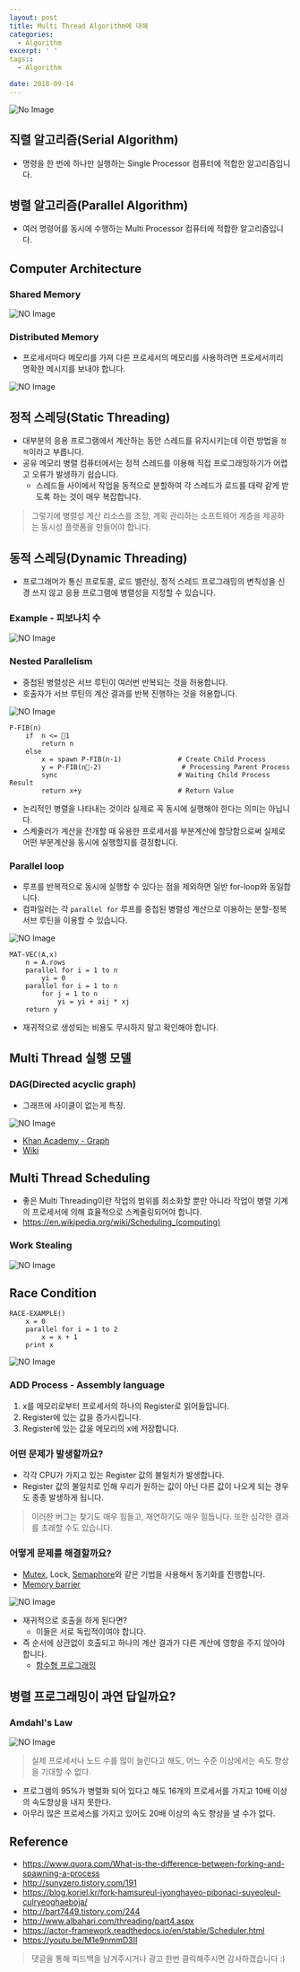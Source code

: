 ```yaml
---
layout: post
title: Multi Thread Algorithm에 대해
categories:
  - Algorithm
excerpt: ' '
tags::
  - Algorithm

date: 2018-09-14
---
```


![No Image](/assets/logo/algorithm.png)

## 직렬 알고리즘(Serial Algorithm)
- 명령을 한 번에 하나만 실행하는 Single Processor 컴퓨터에 적합한 알고리즘입니다.

## 병렬 알고리즘(Parallel Algorithm)
- 여러 명령어를 동시에 수행하는 Multi Processor 컴퓨터에 적합한 알고리즘입니다.

## Computer Architecture
### Shared Memory

![NO Image](/assets/posts/20180914/1.png)

### Distributed Memory
- 프로세서마다 메모리를 가져 다른 프로세서의 메모리를 사용하려면 프로세서끼리 명확한 메시지를 보내야 합니다.

![NO Image](/assets/posts/20180914/2.png)

## 정적 스레딩(Static Threading)
- 대부분의 응용 프로그램에서 계산하는 동안 스레드를 유지시키는데 이런 방법을 `정적`이라고 부릅니다.
- 공유 메모리 병렬 컴퓨터에서는 정적 스레드를 이용해 직접 프로그래밍하기가 어렵고 오류가 발생하기 쉽습니다.
    - 스레드들 사이에서 작업을 동적으로 분할하여 각 스레드가 로드를 대략 같게 받도록 하는 것이 매우 복잡합니다.

> 그렇기에 병렬성 계산 리소스를 조정, 계획 관리하는 소프트웨어 계층을 제공하는 동시성 플랫폼을 만들어야 합니다.

## 동적 스레딩(Dynamic Threading)
- 프로그래머가 통신 프로토콜, 로드 밸런싱, 정적 스레드 프로그래밍의 변칙성을 신경 쓰지 않고 응용 프로그램에 병렬성을 지정할 수 있습니다.



### Example - 피보나치 수

![NO Image](/assets/posts/20180914/3.png)

### Nested Parallelism
- 중첩된 병렬성은 서브 루틴이 여러번 반복되는 것을 허용합니다.
- 호출자가 서브 루틴의 계산 결과를 반복 진행하는 것을 허용합니다.


![NO Image](/assets/posts/20180914/4.png)

```
P-FIB(n)
    if  n <= 􏰎1
        return n
    else
        x = spawn P-FIB(n-1)              # Create Child Process
        y = P-FIB(n􏰐-2)                    # Processing Parent Process
        sync                              # Waiting Child Process Result
        return x+y                        # Return Value
```

- 논리적인 병렬을 나타내는 것이라 실제로 꼭 동시에 실행해야 한다는 의미는 아닙니다.
- 스켸줄러가 계산을 전개할 때 유용한 프로세서를 부분계산에 할당함으로써 실제로 어떤 부분계산을 동시에 실행할지를 결정합니다.


### Parallel loop
- 루프를 반복적으로 동시에 실행할 수 있다는 점을 제외하면 일반 for-loop와 동일합니다.
- 컴파일러는 각 `parallel for` 루프를 중첩된 병렬성 계산으로 이용하는 분할-정복 서브 루틴을 이용할 수 있습니다.

![NO Image](/assets/posts/20180914/5.png)

```
MAT-VEC(A,x)
    n = A.rows
    parallel for i = 1 to n
        yi = 0
    parallel for i = 1 to n
        for j = 1 to n
            yi = yi + aij * xj
    return y
```

- 재귀적으로 생성되는 비용도 무시하지 말고 확인해야 합니다.


## Multi Thread 실행 모델
### DAG(Directed acyclic graph)
- 그래프에 사이클이 없는게 특징.

![NO Image](/assets/posts/20180914/8.png)

- [Khan Academy - Graph](https://ko.khanacademy.org/computing/computer-science/algorithms/graph-representation/a/describing-graphs)
- [Wiki](https://en.wikipedia.org/wiki/Directed_acyclic_graph)

## Multi Thread Scheduling
- 좋은 Multi Threading이란 작업의 범위를 최소화할 뿐만 아니라 작업이 병렬 기계의 프로세서에 의해 효율적으로 스켸줄링되어야 합니다.
- <https://en.wikipedia.org/wiki/Scheduling_(computing)>

### Work Stealing

![NO Image](/assets/posts/20180914/10.png)


## Race Condition

```
RACE-EXAMPLE()
    x = 0
    parallel for i = 1 to 2
        x = x + 1
    print x
```

![NO Image](/assets/posts/20180914/6.png)

### ADD Process - Assembly language
1. x를 메모리로부터 프로세서의 하나의 Register로 읽어들입니다.
2. Register에 있는 값을 증가시킵니다.
3. Register에 있는 값을 메모리의 x에 저장합니다.

### 어떤 문제가 발생할까요?
- 각각 CPU가 가지고 있는 Register 값의 불일치가 발생합니다.
- Register 값의 불일치로 인해 우리가 원하는 값이 아닌 다른 값이 나오게 되는 경우도 종종 발생하게 됩니다.

> 이러한 버그는 찾기도 매우 힘들고, 재연하기도 매우 힘듭니다. 또한 심각한 결과를 초래할 수도 있습니다.

### 어떻게 문제를 해결할까요?
- [Mutex](https://en.wikipedia.org/wiki/Mutual_exclusion), Lock, [Semaphore](https://en.wikipedia.org/wiki/Semaphore_%28programming%29)와 같은 기법을 사용해서 동기화를 진행합니다.
- [Memory barrier](https://en.wikipedia.org/wiki/Memory_barrier)

![NO Image](/assets/posts/20180914/9.png)

- 재귀적으로 호출을 하게 된다면?
    - 이들은 서로 독립적이여야 합니다.
- 즉 순서에 상관없이 호출되고 하나의 계산 결과가 다른 계산에 영향을 주지 않아야 합니다.
    - [함수형 프로그래밍](https://nesoy.github.io/articles/2018-05/Functional-Programming)


## 병렬 프로그래밍이 과연 답일까요?
### Amdahl's Law

![NO Image](/assets/posts/20180914/7.png)

> 실제 프로세서나 노드 수를 많이 늘린다고 해도, 어느 수준 이상에서는 속도 향상을 기대할 수 없다.

- 프로그램의 95%가 병렬화 되어 있다고 해도 16개의 프로세서를 가지고 10배 이상의 속도향상을 내지 못한다.
- 아무리 많은 프로세스를 가지고 있어도 20배 이상의 속도 향상을 낼 수가 없다.

## Reference
- <https://www.quora.com/What-is-the-difference-between-forking-and-spawning-a-process>
- <http://sunyzero.tistory.com/191>
- <https://blog.koriel.kr/fork-hamsureul-iyonghayeo-pibonaci-suyeoleul-culryeoghaeboja/>
- <http://bart7449.tistory.com/244>
- <http://www.albahari.com/threading/part4.aspx>
- <https://actor-framework.readthedocs.io/en/stable/Scheduler.html>
- <https://youtu.be/M1e9nmmD3II>

> 댓글을 통해 피드백을 남겨주시거나 광고 한번 클릭해주시면 감사하겠습니다 :)